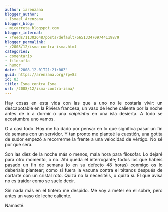 ```yaml
---
author: iarenzana
blogger_author:
- Ismael Arenzana
blogger_blog:
- micarreta.blogspot.com
blogger_internal:
- /feeds/11302648/posts/default/6651334709744119879
blogger_permalink:
- /2008/12/isma-contra-isma.html
categories:
- comentario
- filosofía
- humor
date: "2008-12-01T21:21:00Z"
guid: https://arenzana.org/?p=83
id: 83
title: Isma contra Isma
url: /2008/12/isma-contra-isma/
---
```

<p style="text-align: justify;">
  Hay cosas en esta vida con las que a uno no le costaría vivir: un descapotable en la Riviera francesa, un vaso de leche caliente por la noche antes de ir a dormir o una <em>caipirinha</em> en una isla desierta. A todo se acostumbra uno vamos.
</p>

<p style="text-align: justify;">
  O a casi todo. Hoy me ha dado por pensar en lo que significa pasar un fin de semana con un servidor. Y tan pronto me planteé la cuestión, una gotita de sudor empezó a recorrerme la frente a una velocidad de vértigo. No sé por qué será.
</p>

<p style="text-align: justify;">
  Son las diez de la noche más o menos, mala hora para filosofar. Lo dejaré para otro momento, o no. Ahí queda el interrogante; todos los que habéis pasado un fin de semana (o en su defecto 48 horas) conmigo os lo deberíais plantear; como si fuera la vacuna contra el tétanos después de cortarte con un cristal roto. Quizá no la necesitéis, o quizá sí. El que avisa no es traidor como se suele decir.
</p>

<p style="text-align: justify;">
  Sin nada más en el tintero me despido. Me voy a meter en el sobre, pero antes un vaso de leche caliente.
</p>

<p style="text-align: justify;">
  Namasté.
</p>